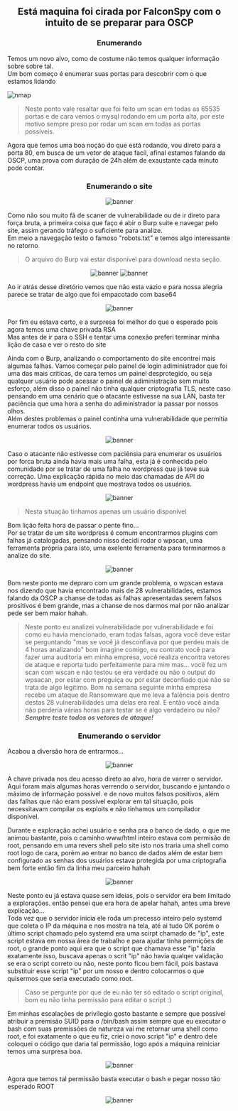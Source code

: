 <div style="text-align: center;">

## Está maquina foi cirada por FalconSpy com o intuito de se preparar para OSCP

</div>


<div style="text-align: center;">

### Enumerando

</div>

<p style="margin-top: 10px">
Temos um novo alvo, como de costume não temos qualquer informação sobre sobre tal.</br>
Um bom começo é enumerar suas portas para descobrir com o que estamos lidando
</p>

![nmap](oscp/images/nmap.PNG "nmap scan")
>Neste ponto vale resaltar que foi feito um scan em todas as 65535 portas e de cara vemos o mysql rodando em um porta alta, por este motivo sempre preso por rodar um scan em todas as portas possíveis.

<p>
Agora que temos uma boa noção do que está rodando, vou direto para a porta 80, em busca de um vetor de ataque facíl, afinal estamos falando da OSCP, uma prova com duração de 24h além de exaustante cada minuto pode contar.
</p>



<div style="text-align: center;">

### Enumerando o site

</div>

<div style="text-align: center;">

![banner](oscp/images/banner.png "banner")

</div>

<p>
Como não sou muito fã de scaner de vulnerabilidade ou de ir direto para força bruta, a primeira coisa que faço é abir o Burp suite e navegar pelo site, assim gerando tráfego o suficiente para analize.<br>
Em meio a navegação testo o famoso "robots.txt" e temos algo interessante no retorno
</p>

>O arquivo do Burp vai estar disponível para download nesta seção.

<div style="text-align: center;">

![banner](oscp/images/robot.png "banner")
![banner](oscp/images/secret.png "banner")
</div>

<p>
Ao ir atrás desse diretório vemos que não esta vazio e para nossa alegria parece se tratar de algo que foi empacotado com base64
</p>

<div style="text-align: center;">

![banner](oscp/images/base64.png "banner")
</div>

<p>
Por fim eu estava certo, e a surpresa foi melhor do que o esperado pois agora temos uma chave privada RSA</br>
Mas antes de ir para o SSH e tentar uma conexão preferi terminar minha lição de casa e ver o resto do site
</p>

<p>
Ainda com o Burp, analizando o comportamento do site encontrei mais algumas falhas.
Vamos começar pelo painel de login adiministrador que foi uma das mais critícas, de cara temos um painel desprotegido, ou seja qualquer usuário pode acessar o painel de adiministração sem muito esforço, além disso o painel não tinha qualquer criptografia TLS, neste caso pensando em uma cenário que o atacante estivesse na sua LAN, basta ter paciência que uma hora a senha do adiministrador ia passar por nossos olhos.<br>
Além destes problemas o painel continha uma vulnerabilidade que permitia enumerar todos os usuários.
</p>

<div style="text-align: center;">

![banner](oscp/images/admin.png "banner")
</div>

<p>
Caso o atacante não estivesse com paciênsia para enumerar os usuários por forca bruta ainda havia mais uma falha, esta já é conhecida pelo comunidade por se tratar de uma falha no wordpress que já teve sua correção.
Uma explicação rápida no meio das chamadas de API do wordpress havia um endpoint que mostrava todos os usuários.
</p>

<div style="text-align: center;">

![banner](oscp/images/usuarios.png "banner")
</div>

>Nesta situação tinhamos apenas um usuário disponivel

<p>
Bom lição feita hora de passar o pente fino...</br>
Por se tratar de um site wordpress é comum encontrarmos plugins com falhas já catalogadas, pensando nisso decidi rodar o wpscan, uma ferramenta própria para isto, uma exelente ferramenta para terminarmos a analize do site.
</p>

<div style="text-align: center;">

![banner](oscp/images/wpscan.PNG "banner")
</div>

<p>
Bom neste ponto me depraro com um grande problema, o wpscan estava nos dizendo que havia encontrado mais de 28 vulnerabilidades, estamos falando da OSCP a chanse de todas as falhas apresentadas serem falsos prositivos é bem grande, mas a chanse de nos darmos mal por não analizar pede ser bem maior hahah.
</p>

>Neste ponto eu analizei vulnerabilidade por vulnerabilidade e foi como eu havia mencionado, eram todas falsas, agora você deve estar se perguntando "mas se você já desconfiava por que perdeu mais de 4 horas analizando" bom imagine comigo, eu contrato você para fazer uma auditoria em minha empresa, você realiza encontra vetores de ataque e reporta tudo perfeitamente para mim mas... você fez um scan com wscan e não testou se era verdade ou não o output do wpsacan, por estar com preguiça ou por estar deconfiado que não se trata de algo legítimo. Bom na semana seguinte minha empresa recebe um ataque de Ransomware que me leva a falência pois dentro destas 28 vulnerabilidades uma delas era real. E então você ainda não perderia várias horas para testar se é algo verdadeiro ou não? *__Semptre teste todos os vetores de ataque!__*


<div style="text-align: center;">

### Enumerando o servidor

</div>
<p>
Acabou a diversão hora de entrarmos...
</p>

<div style="text-align: center;">

![banner](oscp/images/init.png "banner")
</div>



<p>
A chave privada nos deu acesso direto ao alvo, hora de varrer o servidor.<br>
Aqui foram mais algumas horas verrendo o servidor, buscando e juntando o máximo de informação possível. e de novo muitos falsos positivos, além das falhas que não eram possível explorar em tal situação, pois necessitavam compilar os exploits e não tinhamos um compilador disponível.
</p>

<p>
Durante e exploração achei usuário e senha pra o banco de dado, o que me animou bastante, pois o caminho www/html inteiro estava com permisão de root, pensando em uma revers shell pelo site isto nos traria uma shell como root logo de cara, porém ao entrar no banco de dados além de estar bem configurado as senhas dos usuários estava protegida por uma criptografia bem forte então fim da linha meu parceiro hahah
</p>

<div style="text-align: center;">

![banner](oscp/images/mysql.png "banner")
</div>


<p>
Neste ponto eu já estava quase sem ideias, pois o servidor era bem limitado a explorações. então pensei que era hora de apelar hahah, antes uma breve explicação...<br>
Toda vez que o servidor inicia ele roda um precesso inteiro pelo systemd que coleta o IP da máquina e nos mostra na tela, até ai tudo OK porém o último script chamado pelo systemd era uma scirpt chamado de "ip", este script estava em nossa área de trabalho e para ajudar tinha permições de root, o grande ponto aqui era que o script que chamava esse "ip" fazia exatamente isso, buscava apenas o scrit "ip" não havia qualqer validação se era o script correto ou não, neste ponto ficou bem fácil, pois bastava substituir esse script "ip" por um nosso e dentro colocarmos o que quisermos que seria executado como root.
</p>

>Caso se pergunte por que de eu não ter só editado o script original, bom eu não tinha permissão para editar o script :)

<p>
Em minhas escalações de privílegio gosto bastante e sempre que possível atribuir a premisão SUID para o /bin/bash assim sempre que eu executar o bash com suas premissões de natureza vai me retornar uma shell como root, e foi exatamente o que eu fiz, criei o novo script "ip" e dentro dele coloquei o código que daria tal permissão, logo após a máquina reiniciar temos uma surpresa boa.
</p>

<div style="text-align: center;">

![banner](oscp/images/bash.png "banner")
</div>

<p>
Agora que temos tal permissão basta executar o bash e pegar nosso tão esperado ROOT
</p>

<div style="text-align: center;">

![banner](oscp/images/root.png "banner")
</div>
